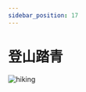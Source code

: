```yaml
---
sidebar_position: 17
---
```


# 登山踏青
![hiking](/img/sc-dialog/hiking.svg)
<dialog>
# Hey Carol, what are you doing this weekend?
## I'm going [hiking/n.] with my husband and our hiking [club/n.].
# You have a hiking club?
## Yes, we do.
## We have 30 to 40 people of all ages and [skill/n.] [levels:level/n./3].
# That's great.
# Do you guys do day hikes or multi-day hikes?
## Mostly day hikes, but we do five or six multi-day hikes a year.
# Do you hike around the island or do you go [overseas:oversea] too?
## So far, our hikes are around the island.
## Next year, we will do our first overseas hiking trip by doing a one-week hiking trip to Nepal.
# That sounds fun.
# I would love to join your hiking club.
## Sure, join us!
## I'll send you our Facebook page and you'll see all our [upcoming/adj.] activities there.
# OK.
# Thanks!
</dialog>
